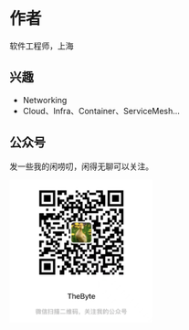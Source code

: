# 作者

软件工程师，上海

## 兴趣

- Networking
- Cloud、Infra、Container、ServiceMesh...

## 公众号

发一些我的闲唠叨，闲得无聊可以关注。
<div  align="left">
	<img src="./assets/qrcode-v2.png" width = "250"  align=center />
</div>

<div style="display: none">

第一章《云原生》 done
第二章《极致网络》done
第三章《Linux 内核》done
第四章《负载均衡》 
第五章《分布式事务》
第六章《分布式共识》

第七章《容器编排技术》
第八章《服务网格》 done
第九章《可观测技术》
第十章《gitops 》

</div>

